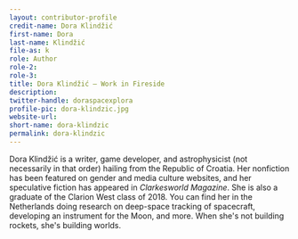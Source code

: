 ```yaml
---
layout: contributor-profile
credit-name: Dora Klindžić
first-name: Dora
last-name: Klindžić
file-as: k
role: Author
role-2:
role-3:
title: Dora Klindžić — Work in Fireside
description:
twitter-handle: doraspacexplora
profile-pic: dora-klindzic.jpg
website-url:
short-name: dora-klindzic
permalink: dora-klindzic
---
```

Dora Klindžić is a writer, game developer, and astrophysicist (not necessarily in that order) hailing from the Republic of Croatia. Her nonfiction has been featured on gender and media culture websites, and her speculative fiction has appeared in _Clarkesworld Magazine_. She is also a graduate of the Clarion West class of 2018. You can find her in the Netherlands doing research on deep-space tracking of spacecraft, developing an instrument for the Moon, and more. When she's not building rockets, she's building worlds.
